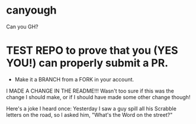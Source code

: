 # canyough
Can you GH?

# TEST REPO to prove that you (YES YOU!) can properly submit a PR.

* Make it a BRANCH from a FORK in your account.
  
I MADE A CHANGE IN THE README!!! 
Wasn't too sure if this was the change I should make, or if I should have made some other change though!

Here's a joke I heard once: 
Yesterday I saw a guy spill all his Scrabble letters on the road, so I asked him, "What's the Word on the street?"
